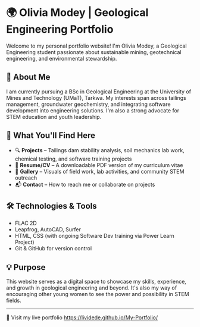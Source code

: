 # 🌍 Olivia Modey | Geological Engineering Portfolio

Welcome to my personal portfolio website! I'm Olivia Modey, a Geological Engineering student passionate about sustainable mining, geotechnical engineering, and environmental stewardship.

## 🚀 About Me

I am currently pursuing a BSc in Geological Engineering at the University of Mines and Technology (UMaT), Tarkwa. My interests span across tailings management, groundwater geochemistry, and integrating software development into engineering solutions. I'm also a strong advocate for STEM education and youth leadership.

## 💼 What You'll Find Here

- 🔍 **Projects** – Tailings dam stability analysis, soil mechanics lab work, chemical testing, and software training projects  
- 📘 **Resume/CV** – A downloadable PDF version of my curriculum vitae  
- 📸 **Gallery** – Visuals of field work, lab activities, and community STEM outreach  
- 📬 **Contact** – How to reach me or collaborate on projects

## 🛠️ Technologies & Tools

- FLAC 2D  
- Leapfrog, AutoCAD, Surfer  
- HTML, CSS (with ongoing Software Dev training via Power Learn Project)  
- Git & GitHub for version control  

## 💡 Purpose

This website serves as a digital space to showcase my skills, experience, and growth in geological engineering and beyond. It's also my way of encouraging other young women to see the power and possibility in STEM fields.

---

🔗 Visit my live portfolio https://lividede.github.io/My-Portfolio/
